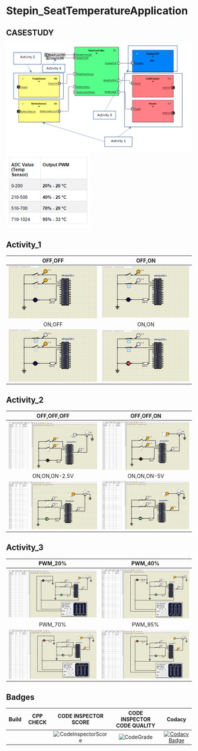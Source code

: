 # Stepin_SeatTemperatureApplication

## CASESTUDY
![CASE STUDY](https://github.com/nagashirisha27/Stepin_SeatTemperatureApplication/blob/master/6_ImagesAndVideos/CaseStudy.PNG)![TempRule](https://github.com/nagashirisha27/Stepin_SeatTemperatureApplication/blob/master/6_ImagesAndVideos/TempRule.PNG)

## Activity_1

|OFF,OFF|OFF,ON|
|:--:|:--:|
|![OFF,OFF](https://github.com/nagashirisha27/Stepin_SeatTemperatureApplication/blob/master/6_ImagesAndVideos/simulation/ButtonSensorImages/ButtonSensor(OFF%2COFF).png)|![OFF,ON](https://github.com/nagashirisha27/Stepin_SeatTemperatureApplication/blob/master/6_ImagesAndVideos/simulation/ButtonSensorImages/ButtonSensor(OFF%2CON).png)|
|ON,OFF|ON,ON|
|![ON,OFF](https://github.com/nagashirisha27/Stepin_SeatTemperatureApplication/blob/master/6_ImagesAndVideos/simulation/ButtonSensorImages/ButtonSensor(ON%2COFF).png)|![ON,ON](https://github.com/nagashirisha27/Stepin_SeatTemperatureApplication/blob/master/6_ImagesAndVideos/simulation/ButtonSensorImages/ButtonSensor(ON%2CON).png)|

## Activity_2
|OFF,OFF,OFF|OFF,OFF,ON|
|:--:|:--:|
|![OFF,OFF,OFF](https://github.com/nagashirisha27/Stepin_SeatTemperatureApplication/blob/master/6_ImagesAndVideos/simulation/TempSensor/Temo(OFF%2COFF%2COFF).PNG)|![OFF,OFF,ON](https://github.com/nagashirisha27/Stepin_SeatTemperatureApplication/blob/master/6_ImagesAndVideos/simulation/TempSensor/Temp(OFF%2COFF%2CON).PNG)|
|ON,ON,ON-2.5V|ON,ON,ON-5V|
|![ON,ON,ON-2V](https://github.com/nagashirisha27/Stepin_SeatTemperatureApplication/blob/master/6_ImagesAndVideos/simulation/TempSensor/Temp(ON%2CON%2CON-2.5v).PNG)|![ON,ON,ON-5V](https://github.com/nagashirisha27/Stepin_SeatTemperatureApplication/blob/master/6_ImagesAndVideos/simulation/TempSensor/Temp(ON%2CON%2CON-5v).PNG)|

## Activity_3
|PWM_20%|PWM_40%|
|:--:|:--:|
|![20%](https://github.com/nagashirisha27/Stepin_SeatTemperatureApplication/blob/master/6_ImagesAndVideos/simulation/PWM/PWM(0v)20%25temp.PNG)|![40%](https://github.com/nagashirisha27/Stepin_SeatTemperatureApplication/blob/master/6_ImagesAndVideos/simulation/PWM/PWM(2.05v)40%25temp.PNG)|
|PWM_70%|PWM_95%|
|![70%](https://github.com/nagashirisha27/Stepin_SeatTemperatureApplication/blob/master/6_ImagesAndVideos/simulation/PWM/PWM(3.25v)70%25temp.PNG)|![95%](https://github.com/nagashirisha27/Stepin_SeatTemperatureApplication/blob/master/6_ImagesAndVideos/simulation/PWM/PWM(5v)95%25temp.PNG)|

## Badges
|Build|CPP CHECK|CODE INSPECTOR SCORE|CODE INSPECTOR CODE QUALITY|Codacy|
|:--:|:--:|:--:|:--:|:--:|
|     | |![CodeInspectorScore](https://www.code-inspector.com/project/28703/score/svg) |![CodeGrade](https://www.code-inspector.com/project/28703/status/svg) |[![Codacy Badge](https://app.codacy.com/project/badge/Grade/3ac72a9093bb45d5a39b3d80bcdd5b7b)](https://www.codacy.com/gh/nagashirisha27/Stepin_SeatTemperatureApplication/dashboard?utm_source=github.com&amp;utm_medium=referral&amp;utm_content=nagashirisha27/Stepin_SeatTemperatureApplication&amp;utm_campaign=Badge_Grade)  |
